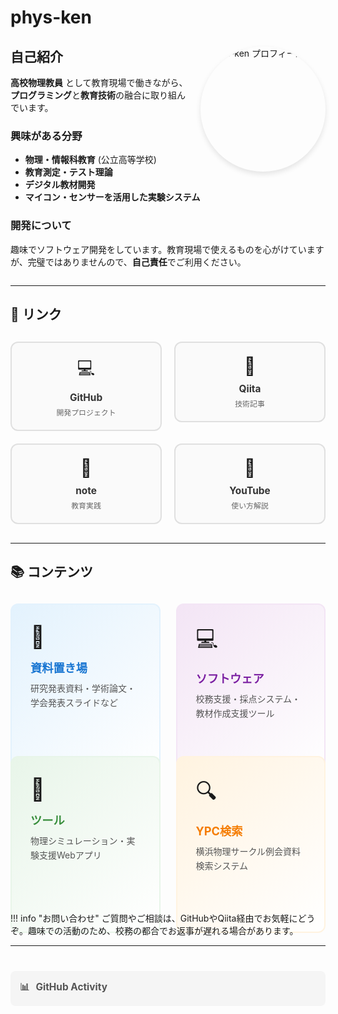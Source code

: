 # phys-ken

<div class="profile-section" markdown="1">
<img src="https://avatars.githubusercontent.com/u/62343651?s=400&u=66fa1053ffb4b798bd22bc86d1a06210b68e5d7c&v=4" 
     alt="phys-ken プロフィール画像" 
     style="width: 200px; height: 200px; border-radius: 50%; float: right; margin: 0 0 20px 20px; box-shadow: 0 4px 8px rgba(0,0,0,0.1);" />

## 自己紹介

**高校物理教員** として教育現場で働きながら、**プログラミング**と**教育技術**の融合に取り組んでいます。

### 興味がある分野
- **物理・情報科教育** (公立高等学校)
- **教育測定・テスト理論**
- **デジタル教材開発**
- **マイコン・センサーを活用した実験システム**

### 開発について
趣味でソフトウェア開発をしています。教育現場で使えるものを心がけていますが、完璧ではありませんので、**自己責任**でご利用ください。

</div>

<div style="clear: both;"></div>

---

## 📱 リンク

<div style="display: grid; grid-template-columns: repeat(2, 1fr); gap: 20px; margin: 30px 0; max-width: 600px;">

<a href="https://github.com/phys-ken" target="_blank" style="text-decoration: none; color: inherit;">
<div style="padding: 20px; border: 2px solid #e0e0e0; border-radius: 12px; text-align: center; transition: all 0.3s ease; background: #fafafa;">
<div style="font-size: 2em; margin-bottom: 10px;">💻</div>
<div style="font-weight: bold; font-size: 1.1em; margin-bottom: 5px; color: #333;">GitHub</div>
<div style="font-size: 0.85em; color: #666;">開発プロジェクト</div>
</div>
</a>

<a href="https://qiita.com/phys-ken" target="_blank" style="text-decoration: none; color: inherit;">
<div style="padding: 20px; border: 2px solid #e0e0e0; border-radius: 12px; text-align: center; transition: all 0.3s ease; background: #fafafa;">
<div style="font-size: 2em; margin-bottom: 10px;">📝</div>
<div style="font-weight: bold; font-size: 1.1em; margin-bottom: 5px; color: #333;">Qiita</div>
<div style="font-size: 0.85em; color: #666;">技術記事</div>
</div>
</a>

<a href="https://note.com/phys_ken" target="_blank" style="text-decoration: none; color: inherit;">
<div style="padding: 20px; border: 2px solid #e0e0e0; border-radius: 12px; text-align: center; transition: all 0.3s ease; background: #fafafa;">
<div style="font-size: 2em; margin-bottom: 10px;">📖</div>
<div style="font-weight: bold; font-size: 1.1em; margin-bottom: 5px; color: #333;">note</div>
<div style="font-size: 0.85em; color: #666;">教育実践</div>
</div>
</a>

<a href="https://www.youtube.com/channel/UCZ_2UC-s5Sv4bCqh2EKjNmw" target="_blank" style="text-decoration: none; color: inherit;">
<div style="padding: 20px; border: 2px solid #e0e0e0; border-radius: 12px; text-align: center; transition: all 0.3s ease; background: #fafafa;">
<div style="font-size: 2em; margin-bottom: 10px;">🎥</div>
<div style="font-weight: bold; font-size: 1.1em; margin-bottom: 5px; color: #333;">YouTube</div>
<div style="font-size: 0.85em; color: #666;">使い方解説</div>
</div>
</a>

</div>

---

## 📚 コンテンツ

<div style="display: grid; grid-template-columns: repeat(2, 1fr); gap: 25px; margin: 30px 0;">

<a href="papers/" style="text-decoration: none; color: inherit;">
<div style="padding: 30px; border: 2px solid #e3f2fd; border-radius: 12px; background: linear-gradient(135deg, #e3f2fd 0%, #fff 100%); transition: all 0.3s ease; height: 100%;">
<div style="font-size: 2.5em; margin-bottom: 15px;">📄</div>
<h3 style="margin: 0 0 10px 0; font-weight: bold; font-size: 1.3em; color: #1976d2;">資料置き場</h3>
<p style="margin: 0; color: #555; line-height: 1.6;">研究発表資料・学術論文・学会発表スライドなど</p>
</div>
</a>

<a href="softwares/" style="text-decoration: none; color: inherit;">
<div style="padding: 30px; border: 2px solid #f3e5f5; border-radius: 12px; background: linear-gradient(135deg, #f3e5f5 0%, #fff 100%); transition: all 0.3s ease; height: 100%;">
<div style="font-size: 2.5em; margin-bottom: 15px;">💻</div>
<h3 style="margin: 0 0 10px 0; font-weight: bold; font-size: 1.3em; color: #7b1fa2;">ソフトウェア</h3>
<p style="margin: 0; color: #555; line-height: 1.6;">校務支援・採点システム・教材作成支援ツール</p>
</div>
</a>

<a href="tools/" style="text-decoration: none; color: inherit;">
<div style="padding: 30px; border: 2px solid #e8f5e9; border-radius: 12px; background: linear-gradient(135deg, #e8f5e9 0%, #fff 100%); transition: all 0.3s ease; height: 100%;">
<div style="font-size: 2.5em; margin-bottom: 15px;">🔧</div>
<h3 style="margin: 0 0 10px 0; font-weight: bold; font-size: 1.3em; color: #388e3c;">ツール</h3>
<p style="margin: 0; color: #555; line-height: 1.6;">物理シミュレーション・実験支援Webアプリ</p>
</div>
</a>

<a href="ypc_search/" style="text-decoration: none; color: inherit;">
<div style="padding: 30px; border: 2px solid #fff3e0; border-radius: 12px; background: linear-gradient(135deg, #fff3e0 0%, #fff 100%); transition: all 0.3s ease; height: 100%;">
<div style="font-size: 2.5em; margin-bottom: 15px;">🔍</div>
<h3 style="margin: 0 0 10px 0; font-weight: bold; font-size: 1.3em; color: #f57c00;">YPC検索</h3>
<p style="margin: 0; color: #555; line-height: 1.6;">横浜物理サークル例会資料検索システム</p>
</div>
</a>

</div>

!!! info "お問い合わせ"
    ご質問やご相談は、GitHubやQiita経由でお気軽にどうぞ。趣味での活動のため、校務の都合でお返事が遅れる場合があります。

---

<details style="margin-top: 40px;">
<summary style="cursor: pointer; font-weight: bold; font-size: 1.1em; color: #555; padding: 15px; background: #f5f5f5; border-radius: 8px; list-style: none;">
<span style="display: inline-block; margin-right: 10px;">📊</span>GitHub Activity
</summary>

<div style="padding: 20px; margin-top: 10px;">

<div style="margin-bottom: 20px;">
<img src="https://raw.githubusercontent.com/phys-ken/phys-ken/main/profile-summary-card-output/solarized/0-profile-details.svg" alt="GitHub Activity" style="width: 100%; border-radius: 8px;">
</div>

<div style="display: grid; grid-template-columns: repeat(2, 1fr); gap: 20px;">
<img src="https://raw.githubusercontent.com/phys-ken/phys-ken/main/profile-summary-card-output/solarized/2-most-commit-language.svg" alt="Most Commit Languages" style="width: 100%; border-radius: 8px;">
<img src="https://raw.githubusercontent.com/phys-ken/phys-ken/main/profile-summary-card-output/solarized/3-stats.svg" alt="GitHub Stats" style="width: 100%; border-radius: 8px;">
</div>

</div>

</details>
